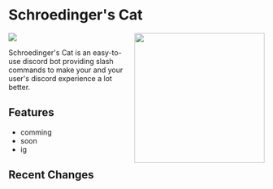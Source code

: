 # Schroedinger's Cat

<img align="right" src="https://user-images.githubusercontent.com/88390464/192118947-6e713788-9a1d-443d-b8ba-7d59f4dd4165.png" height="256" width="256">

<img align="middle" src="https://top.gg/api/widget/872475386620026971.svg">

Schroedinger's Cat is an easy-to-use discord bot providing slash commands to make your and your user's discord experience a lot better. 

<!-- FEATURES-->
## Features

  - comming 
  - soon
  - ig
  
## Recent Changes


